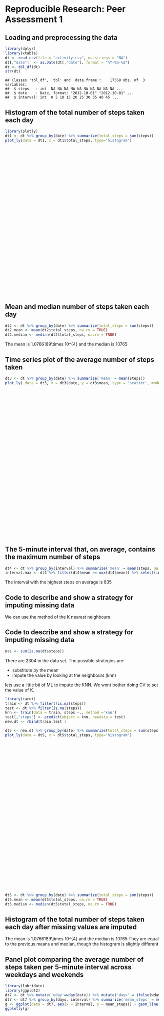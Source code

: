 # Reproducible Research: Peer Assessment 1



## Loading and preprocessing the data


```r
library(dplyr)
library(xtable)
dt <- read.csv(file = "activity.csv", na.strings = "NA")
dt[,"date"]  <- as.Date(dt[,"date"], format = "%Y-%m-%d")
dt <- tbl_df(dt)
str(dt)
```

```
## Classes 'tbl_df', 'tbl' and 'data.frame':	17568 obs. of  3 variables:
##  $ steps   : int  NA NA NA NA NA NA NA NA NA NA ...
##  $ date    : Date, format: "2012-10-01" "2012-10-01" ...
##  $ interval: int  0 5 10 15 20 25 30 35 40 45 ...
```

## Histogram of the total number of steps taken each day


```r
library(plotly)
dt1 <- dt %>% group_by(date) %>% summarize(total_steps = sum(steps))
plot_ly(data = dt1, x = dt1$total_steps, type='histogram')
```

<!--html_preserve--><div id="htmlwidget-39ba3475dac84d8af7b4" style="width:672px;height:480px;" class="plotly html-widget"></div>
<script type="application/json" data-for="htmlwidget-39ba3475dac84d8af7b4">{"x":{"layout":{"margin":{"b":40,"l":60,"t":25,"r":10},"xaxis":{"domain":[0,1]},"yaxis":{"domain":[0,1]}},"config":{"modeBarButtonsToRemove":["sendDataToCloud"]},"base_url":"https://plot.ly","source":"A","data":[{"x":[126,11352,12116,13294,15420,11015,null,12811,9900,10304,17382,12426,15098,10139,15084,13452,10056,11829,10395,8821,13460,8918,8355,2492,6778,10119,11458,5018,9819,15414,null,10600,10571,null,10439,8334,12883,3219,null,12608,10765,7336,null,41,5441,14339,15110,8841,4472,12787,20427,21194,14478,11834,11162,13646,10183,7047],"type":"histogram","marker":{"fillcolor":"rgba(31,119,180,1)","color":"rgba(31,119,180,1)","line":{"color":"transparent"}},"xaxis":"x","yaxis":"y"}]},"evals":[],"jsHooks":[]}</script><!--/html_preserve-->

## Mean and median number of steps taken each day

```r
dt2 <- dt %>% group_by(date) %>% summarize(total_steps = sum(steps))
dt2.mean <- mean(dt2$total_steps, na.rm = TRUE)
dt2.median <- median(dt2$total_steps, na.rm = TRUE)
```
The mean is 1.0766189\times 10^{4} and the median is 10765

## Time series plot of the average number of steps taken

```r
dt3 <- dt %>% group_by(date) %>% summarize('mean' = mean(steps))
plot_ly( data = dt3, x = dt3$date, y = dt3$mean, type = 'scatter', mode = 'lines')
```

<!--html_preserve--><div id="htmlwidget-54802f6f57b9530cd089" style="width:672px;height:480px;" class="plotly html-widget"></div>
<script type="application/json" data-for="htmlwidget-54802f6f57b9530cd089">{"x":{"layout":{"margin":{"b":40,"l":60,"t":25,"r":10},"xaxis":{"domain":[0,1]},"yaxis":{"domain":[0,1]}},"config":{"modeBarButtonsToRemove":["sendDataToCloud"]},"base_url":"https://plot.ly","source":"A","data":[{"x":["2012-10-02","2012-10-03","2012-10-04","2012-10-05","2012-10-06","2012-10-07",null,"2012-10-09","2012-10-10","2012-10-11","2012-10-12","2012-10-13","2012-10-14","2012-10-15","2012-10-16","2012-10-17","2012-10-18","2012-10-19","2012-10-20","2012-10-21","2012-10-22","2012-10-23","2012-10-24","2012-10-25","2012-10-26","2012-10-27","2012-10-28","2012-10-29","2012-10-30","2012-10-31",null,"2012-11-02","2012-11-03",null,"2012-11-05","2012-11-06","2012-11-07","2012-11-08",null,"2012-11-11","2012-11-12","2012-11-13",null,"2012-11-15","2012-11-16","2012-11-17","2012-11-18","2012-11-19","2012-11-20","2012-11-21","2012-11-22","2012-11-23","2012-11-24","2012-11-25","2012-11-26","2012-11-27","2012-11-28","2012-11-29"],"y":[0.4375,39.4166666666667,42.0694444444444,46.1597222222222,53.5416666666667,38.2465277777778,null,44.4826388888889,34.375,35.7777777777778,60.3541666666667,43.1458333333333,52.4236111111111,35.2048611111111,52.375,46.7083333333333,34.9166666666667,41.0729166666667,36.09375,30.6284722222222,46.7361111111111,30.9652777777778,29.0104166666667,8.65277777777778,23.5347222222222,35.1354166666667,39.7847222222222,17.4236111111111,34.09375,53.5208333333333,null,36.8055555555556,36.7048611111111,null,36.2465277777778,28.9375,44.7326388888889,11.1770833333333,null,43.7777777777778,37.3784722222222,25.4722222222222,null,0.142361111111111,18.8923611111111,49.7881944444444,52.4652777777778,30.6979166666667,15.5277777777778,44.3993055555556,70.9270833333333,73.5902777777778,50.2708333333333,41.0902777777778,38.7569444444444,47.3819444444444,35.3576388888889,24.46875],"mode":"lines","type":"scatter","line":{"fillcolor":"rgba(31,119,180,1)","color":"rgba(31,119,180,1)"},"xaxis":"x","yaxis":"y"}]},"evals":[],"jsHooks":[]}</script><!--/html_preserve-->

## The 5-minute interval that, on average, contains the maximum number of steps


```r
dt4 <- dt %>% group_by(interval) %>% summarize('mean' = mean(steps, na.rm = TRUE))
interval.max <- dt4 %>% filter(dt4$mean == max(dt4$mean)) %>% select(interval)
```

The interval with the highest steps on average is 835

## Code to describe and show a strategy for imputing missing data

We can use the method of the K nearest neighbours

## Code to describe and show a strategy for imputing missing data


```r
nas <- sum(is.na(dt$steps))
```
There are 2304 in the data set.  The possible strategies are:
* substitute by the mean
* impute the value by looking at the neighbours (knn)

lets use a little bit of ML to impute the KNN. We wont bother doing CV to set the value of K.

```r
library(caret)
train <- dt %>% filter(!is.na(steps))
test <- dt %>% filter(is.na(steps))
knn <- train(data = train, steps ~., method ='knn')
test[,"steps"] <- predict(object = knn, newdata = test)
new.dt <- rbind(train,test )

dt5 <- new.dt %>% group_by(date) %>% summarize(total_steps = sum(steps))
plot_ly(data = dt5, x = dt5$total_steps, type='histogram')
```

<!--html_preserve--><div id="htmlwidget-5776d524bd9d09651e4a" style="width:672px;height:480px;" class="plotly html-widget"></div>
<script type="application/json" data-for="htmlwidget-5776d524bd9d09651e4a">{"x":{"layout":{"margin":{"b":40,"l":60,"t":25,"r":10},"xaxis":{"domain":[0,1]},"yaxis":{"domain":[0,1]}},"config":{"modeBarButtonsToRemove":["sendDataToCloud"]},"base_url":"https://plot.ly","source":"A","data":[{"x":[8569.11111111111,126,11352,12116,13294,15420,11015,12602,12811,9900,10304,17382,12426,15098,10139,15084,13452,10056,11829,10395,8821,13460,8918,8355,2492,6778,10119,11458,5018,9819,15414,10196.8888888889,10600,10571,10288.1666666667,10439,8334,12883,3219,8251.51111111111,8918.63333333333,12608,10765,7336,7614.66666666667,41,5441,14339,15110,8841,4472,12787,20427,21194,14478,11834,11162,13646,10183,7047,10251.8888888889],"type":"histogram","marker":{"fillcolor":"rgba(31,119,180,1)","color":"rgba(31,119,180,1)","line":{"color":"transparent"}},"xaxis":"x","yaxis":"y"}]},"evals":[],"jsHooks":[]}</script><!--/html_preserve-->

```r
dt5 <- dt %>% group_by(date) %>% summarize(total_steps = sum(steps))
dt5.mean <- mean(dt5$total_steps, na.rm = TRUE)
dt5.median <- median(dt5$total_steps, na.rm = TRUE)
```

## Histogram of the total number of steps taken each day after missing values are imputed

The mean is 1.0766189\times 10^{4} and the median is 10765
They are equal to the previous means and median, though the histogram is slightly different

## Panel plot comparing the average number of steps taken per 5-minute interval across weekdays and weekends

```r
library(lubridate)
library(ggplot2)
dt7 <- dt %>% mutate('wday'=wday(date)) %>% mutate('days' = ifelse(wday<6,'week','weekend'))
dt7 <- dt7 %>% group_by(days, interval) %>% summarize('mean_steps' = mean(steps, na.rm = TRUE))
g <- ggplot(data = dt7, aes(x = interval, y = mean_steps)) + geom_line() + facet_grid(days~.)
ggplotly(g)
```

<!--html_preserve--><div id="htmlwidget-6570cf7e6aa45697e920" style="width:672px;height:480px;" class="plotly html-widget"></div>
<script type="application/json" data-for="htmlwidget-6570cf7e6aa45697e920">{"x":{"data":[{"x":[0,5,10,15,20,25,30,35,40,45,50,55,100,105,110,115,120,125,130,135,140,145,150,155,200,205,210,215,220,225,230,235,240,245,250,255,300,305,310,315,320,325,330,335,340,345,350,355,400,405,410,415,420,425,430,435,440,445,450,455,500,505,510,515,520,525,530,535,540,545,550,555,600,605,610,615,620,625,630,635,640,645,650,655,700,705,710,715,720,725,730,735,740,745,750,755,800,805,810,815,820,825,830,835,840,845,850,855,900,905,910,915,920,925,930,935,940,945,950,955,1000,1005,1010,1015,1020,1025,1030,1035,1040,1045,1050,1055,1100,1105,1110,1115,1120,1125,1130,1135,1140,1145,1150,1155,1200,1205,1210,1215,1220,1225,1230,1235,1240,1245,1250,1255,1300,1305,1310,1315,1320,1325,1330,1335,1340,1345,1350,1355,1400,1405,1410,1415,1420,1425,1430,1435,1440,1445,1450,1455,1500,1505,1510,1515,1520,1525,1530,1535,1540,1545,1550,1555,1600,1605,1610,1615,1620,1625,1630,1635,1640,1645,1650,1655,1700,1705,1710,1715,1720,1725,1730,1735,1740,1745,1750,1755,1800,1805,1810,1815,1820,1825,1830,1835,1840,1845,1850,1855,1900,1905,1910,1915,1920,1925,1930,1935,1940,1945,1950,1955,2000,2005,2010,2015,2020,2025,2030,2035,2040,2045,2050,2055,2100,2105,2110,2115,2120,2125,2130,2135,2140,2145,2150,2155,2200,2205,2210,2215,2220,2225,2230,2235,2240,2245,2250,2255,2300,2305,2310,2315,2320,2325,2330,2335,2340,2345,2350,2355],"y":[2.33333333333333,0.461538461538462,0.179487179487179,0.205128205128205,0.102564102564103,2.84615384615385,0.717948717948718,1.17948717948718,0,1.84615384615385,0.205128205128205,0.179487179487179,0.435897435897436,0.923076923076923,0.205128205128205,0.461538461538462,0,1.51282051282051,1.51282051282051,0.230769230769231,0.230769230769231,0.282051282051282,0,0,0,0,1.53846153846154,0,0,0,0,0.307692307692308,0,0,1.23076923076923,1.28205128205128,0,0,0,0,0,0.846153846153846,1.17948717948718,0.512820512820513,0.41025641025641,0.102564102564103,0,0,1.61538461538462,0.282051282051282,2.17948717948718,0,0.230769230769231,0,2.02564102564103,0,4.48717948717949,0.384615384615385,2.8974358974359,0.692307692307692,0,1.1025641025641,1.48717948717949,1.33333333333333,3.41025641025641,2.66666666666667,2.84615384615385,7.84615384615385,19.6153846153846,21.0769230769231,52.4871794871795,57.5128205128205,40.4615384615385,66.1025641025641,70.3076923076923,77.6923076923077,63.7435897435897,59.5384615384615,69.2820512820513,50.7179487179487,52.3589743589744,55.8974358974359,47.3846153846154,59.8974358974359,53.5897435897436,53.7948717948718,64.5641025641026,67.3589743589744,65.8205128205128,62.5641025641026,59.3846153846154,51.8717948717949,58.6923076923077,83,64.7435897435897,64,84.0512820512821,80.2820512820513,136.923076923077,167.076923076923,181.282051282051,153.333333333333,175.205128205128,202.153846153846,198.512820512821,163.25641025641,152.641025641026,152.897435897436,135.666666666667,105.871794871795,94.6410256410256,80.5641025641026,104,101.692307692308,61.3076923076923,35.7179487179487,28.2307692307692,42.5384615384615,39.8205128205128,26.8974358974359,41.7692307692308,25.4871794871795,52,67.6666666666667,49.3589743589744,53.4358974358974,52.2307692307692,35.974358974359,32.4358974358974,34.3846153846154,27.0769230769231,29.3333333333333,31.6410256410256,28.6666666666667,19.5641025641026,27.2307692307692,32.4102564102564,22.0512820512821,34.4871794871795,42.974358974359,41.974358974359,48.9230769230769,57.5641025641026,62.0769230769231,66.6410256410256,79.5128205128205,67.5384615384615,80.9487179487179,53.8717948717949,51.3846153846154,53.1282051282051,20.0769230769231,16.1794871794872,15.0512820512821,21.5128205128205,50.2564102564103,26.1538461538462,27.0512820512821,33.025641025641,23.3846153846154,23.2820512820513,32.4871794871795,27.4102564102564,15.2051282051282,31.1794871794872,42.6410256410256,13.7692307692308,21.1282051282051,16.6923076923077,22.6666666666667,24.8974358974359,37.8717948717949,19.7179487179487,30.3333333333333,28.3846153846154,16.2820512820513,16.0769230769231,22.5641025641026,33.1025641025641,24.8974358974359,16.1794871794872,29.4871794871795,22.7948717948718,27.1282051282051,39.1538461538462,41.7948717948718,26.0769230769231,42.025641025641,74.2051282051282,92.0512820512821,99.8461538461538,67.5128205128205,51.7692307692308,56.6410256410256,61.3076923076923,58.4615384615385,51.6410256410256,55.8461538461538,49.7948717948718,47.4358974358974,35.3846153846154,24.8717948717949,37.8974358974359,37.8205128205128,40.1538461538462,55.3076923076923,45.6666666666667,54.974358974359,73.8461538461538,82.3589743589744,70.4358974358974,63.7435897435897,78.3076923076923,65.2564102564103,39.2051282051282,36.1538461538462,27.7692307692308,40.1538461538462,51.8205128205128,57.3333333333333,41.4871794871795,40.4358974358974,45.5384615384615,49.5641025641026,80.6666666666667,99.8205128205128,102.128205128205,105.333333333333,102.897435897436,92.3846153846154,74.5897435897436,66.0512820512821,36.8205128205128,21.2307692307692,30.5128205128205,49.7179487179487,31.4615384615385,16.2051282051282,41.6923076923077,25.3846153846154,11,10.8205128205128,12.0512820512821,26.4615384615385,21.8205128205128,14.4871794871795,21.7948717948718,6.8974358974359,12.4615384615385,14.1794871794872,26.4358974358974,17.5128205128205,15.8461538461538,18.3846153846154,26.2564102564103,22.025641025641,14.974358974359,9.71794871794872,17.2564102564103,19.4615384615385,8.7948717948718,10.5897435897436,8.28205128205128,3.56410256410256,1.71794871794872,4.23076923076923,4.05128205128205,11.3333333333333,9.61538461538461,10.6410256410256,13.0512820512821,3,0.435897435897436,0.153846153846154,1.71794871794872,4.64102564102564,4.1025641025641,3.87179487179487,0,1.12820512820513,1.30769230769231,2.15384615384615,3.53846153846154,6.38461538461539,4.48717948717949,0.871794871794872,0.307692307692308,1.25641025641026],"text":["interval: 0<br>mean_steps: 2.33","interval: 5<br>mean_steps: 0.46","interval: 10<br>mean_steps: 0.18","interval: 15<br>mean_steps: 0.21","interval: 20<br>mean_steps: 0.1","interval: 25<br>mean_steps: 2.85","interval: 30<br>mean_steps: 0.72","interval: 35<br>mean_steps: 1.18","interval: 40<br>mean_steps: 0","interval: 45<br>mean_steps: 1.85","interval: 50<br>mean_steps: 0.21","interval: 55<br>mean_steps: 0.18","interval: 100<br>mean_steps: 0.44","interval: 105<br>mean_steps: 0.92","interval: 110<br>mean_steps: 0.21","interval: 115<br>mean_steps: 0.46","interval: 120<br>mean_steps: 0","interval: 125<br>mean_steps: 1.51","interval: 130<br>mean_steps: 1.51","interval: 135<br>mean_steps: 0.23","interval: 140<br>mean_steps: 0.23","interval: 145<br>mean_steps: 0.28","interval: 150<br>mean_steps: 0","interval: 155<br>mean_steps: 0","interval: 200<br>mean_steps: 0","interval: 205<br>mean_steps: 0","interval: 210<br>mean_steps: 1.54","interval: 215<br>mean_steps: 0","interval: 220<br>mean_steps: 0","interval: 225<br>mean_steps: 0","interval: 230<br>mean_steps: 0","interval: 235<br>mean_steps: 0.31","interval: 240<br>mean_steps: 0","interval: 245<br>mean_steps: 0","interval: 250<br>mean_steps: 1.23","interval: 255<br>mean_steps: 1.28","interval: 300<br>mean_steps: 0","interval: 305<br>mean_steps: 0","interval: 310<br>mean_steps: 0","interval: 315<br>mean_steps: 0","interval: 320<br>mean_steps: 0","interval: 325<br>mean_steps: 0.85","interval: 330<br>mean_steps: 1.18","interval: 335<br>mean_steps: 0.51","interval: 340<br>mean_steps: 0.41","interval: 345<br>mean_steps: 0.1","interval: 350<br>mean_steps: 0","interval: 355<br>mean_steps: 0","interval: 400<br>mean_steps: 1.62","interval: 405<br>mean_steps: 0.28","interval: 410<br>mean_steps: 2.18","interval: 415<br>mean_steps: 0","interval: 420<br>mean_steps: 0.23","interval: 425<br>mean_steps: 0","interval: 430<br>mean_steps: 2.03","interval: 435<br>mean_steps: 0","interval: 440<br>mean_steps: 4.49","interval: 445<br>mean_steps: 0.38","interval: 450<br>mean_steps: 2.9","interval: 455<br>mean_steps: 0.69","interval: 500<br>mean_steps: 0","interval: 505<br>mean_steps: 1.1","interval: 510<br>mean_steps: 1.49","interval: 515<br>mean_steps: 1.33","interval: 520<br>mean_steps: 3.41","interval: 525<br>mean_steps: 2.67","interval: 530<br>mean_steps: 2.85","interval: 535<br>mean_steps: 7.85","interval: 540<br>mean_steps: 19.62","interval: 545<br>mean_steps: 21.08","interval: 550<br>mean_steps: 52.49","interval: 555<br>mean_steps: 57.51","interval: 600<br>mean_steps: 40.46","interval: 605<br>mean_steps: 66.1","interval: 610<br>mean_steps: 70.31","interval: 615<br>mean_steps: 77.69","interval: 620<br>mean_steps: 63.74","interval: 625<br>mean_steps: 59.54","interval: 630<br>mean_steps: 69.28","interval: 635<br>mean_steps: 50.72","interval: 640<br>mean_steps: 52.36","interval: 645<br>mean_steps: 55.9","interval: 650<br>mean_steps: 47.38","interval: 655<br>mean_steps: 59.9","interval: 700<br>mean_steps: 53.59","interval: 705<br>mean_steps: 53.79","interval: 710<br>mean_steps: 64.56","interval: 715<br>mean_steps: 67.36","interval: 720<br>mean_steps: 65.82","interval: 725<br>mean_steps: 62.56","interval: 730<br>mean_steps: 59.38","interval: 735<br>mean_steps: 51.87","interval: 740<br>mean_steps: 58.69","interval: 745<br>mean_steps: 83","interval: 750<br>mean_steps: 64.74","interval: 755<br>mean_steps: 64","interval: 800<br>mean_steps: 84.05","interval: 805<br>mean_steps: 80.28","interval: 810<br>mean_steps: 136.92","interval: 815<br>mean_steps: 167.08","interval: 820<br>mean_steps: 181.28","interval: 825<br>mean_steps: 153.33","interval: 830<br>mean_steps: 175.21","interval: 835<br>mean_steps: 202.15","interval: 840<br>mean_steps: 198.51","interval: 845<br>mean_steps: 163.26","interval: 850<br>mean_steps: 152.64","interval: 855<br>mean_steps: 152.9","interval: 900<br>mean_steps: 135.67","interval: 905<br>mean_steps: 105.87","interval: 910<br>mean_steps: 94.64","interval: 915<br>mean_steps: 80.56","interval: 920<br>mean_steps: 104","interval: 925<br>mean_steps: 101.69","interval: 930<br>mean_steps: 61.31","interval: 935<br>mean_steps: 35.72","interval: 940<br>mean_steps: 28.23","interval: 945<br>mean_steps: 42.54","interval: 950<br>mean_steps: 39.82","interval: 955<br>mean_steps: 26.9","interval: 1000<br>mean_steps: 41.77","interval: 1005<br>mean_steps: 25.49","interval: 1010<br>mean_steps: 52","interval: 1015<br>mean_steps: 67.67","interval: 1020<br>mean_steps: 49.36","interval: 1025<br>mean_steps: 53.44","interval: 1030<br>mean_steps: 52.23","interval: 1035<br>mean_steps: 35.97","interval: 1040<br>mean_steps: 32.44","interval: 1045<br>mean_steps: 34.38","interval: 1050<br>mean_steps: 27.08","interval: 1055<br>mean_steps: 29.33","interval: 1100<br>mean_steps: 31.64","interval: 1105<br>mean_steps: 28.67","interval: 1110<br>mean_steps: 19.56","interval: 1115<br>mean_steps: 27.23","interval: 1120<br>mean_steps: 32.41","interval: 1125<br>mean_steps: 22.05","interval: 1130<br>mean_steps: 34.49","interval: 1135<br>mean_steps: 42.97","interval: 1140<br>mean_steps: 41.97","interval: 1145<br>mean_steps: 48.92","interval: 1150<br>mean_steps: 57.56","interval: 1155<br>mean_steps: 62.08","interval: 1200<br>mean_steps: 66.64","interval: 1205<br>mean_steps: 79.51","interval: 1210<br>mean_steps: 67.54","interval: 1215<br>mean_steps: 80.95","interval: 1220<br>mean_steps: 53.87","interval: 1225<br>mean_steps: 51.38","interval: 1230<br>mean_steps: 53.13","interval: 1235<br>mean_steps: 20.08","interval: 1240<br>mean_steps: 16.18","interval: 1245<br>mean_steps: 15.05","interval: 1250<br>mean_steps: 21.51","interval: 1255<br>mean_steps: 50.26","interval: 1300<br>mean_steps: 26.15","interval: 1305<br>mean_steps: 27.05","interval: 1310<br>mean_steps: 33.03","interval: 1315<br>mean_steps: 23.38","interval: 1320<br>mean_steps: 23.28","interval: 1325<br>mean_steps: 32.49","interval: 1330<br>mean_steps: 27.41","interval: 1335<br>mean_steps: 15.21","interval: 1340<br>mean_steps: 31.18","interval: 1345<br>mean_steps: 42.64","interval: 1350<br>mean_steps: 13.77","interval: 1355<br>mean_steps: 21.13","interval: 1400<br>mean_steps: 16.69","interval: 1405<br>mean_steps: 22.67","interval: 1410<br>mean_steps: 24.9","interval: 1415<br>mean_steps: 37.87","interval: 1420<br>mean_steps: 19.72","interval: 1425<br>mean_steps: 30.33","interval: 1430<br>mean_steps: 28.38","interval: 1435<br>mean_steps: 16.28","interval: 1440<br>mean_steps: 16.08","interval: 1445<br>mean_steps: 22.56","interval: 1450<br>mean_steps: 33.1","interval: 1455<br>mean_steps: 24.9","interval: 1500<br>mean_steps: 16.18","interval: 1505<br>mean_steps: 29.49","interval: 1510<br>mean_steps: 22.79","interval: 1515<br>mean_steps: 27.13","interval: 1520<br>mean_steps: 39.15","interval: 1525<br>mean_steps: 41.79","interval: 1530<br>mean_steps: 26.08","interval: 1535<br>mean_steps: 42.03","interval: 1540<br>mean_steps: 74.21","interval: 1545<br>mean_steps: 92.05","interval: 1550<br>mean_steps: 99.85","interval: 1555<br>mean_steps: 67.51","interval: 1600<br>mean_steps: 51.77","interval: 1605<br>mean_steps: 56.64","interval: 1610<br>mean_steps: 61.31","interval: 1615<br>mean_steps: 58.46","interval: 1620<br>mean_steps: 51.64","interval: 1625<br>mean_steps: 55.85","interval: 1630<br>mean_steps: 49.79","interval: 1635<br>mean_steps: 47.44","interval: 1640<br>mean_steps: 35.38","interval: 1645<br>mean_steps: 24.87","interval: 1650<br>mean_steps: 37.9","interval: 1655<br>mean_steps: 37.82","interval: 1700<br>mean_steps: 40.15","interval: 1705<br>mean_steps: 55.31","interval: 1710<br>mean_steps: 45.67","interval: 1715<br>mean_steps: 54.97","interval: 1720<br>mean_steps: 73.85","interval: 1725<br>mean_steps: 82.36","interval: 1730<br>mean_steps: 70.44","interval: 1735<br>mean_steps: 63.74","interval: 1740<br>mean_steps: 78.31","interval: 1745<br>mean_steps: 65.26","interval: 1750<br>mean_steps: 39.21","interval: 1755<br>mean_steps: 36.15","interval: 1800<br>mean_steps: 27.77","interval: 1805<br>mean_steps: 40.15","interval: 1810<br>mean_steps: 51.82","interval: 1815<br>mean_steps: 57.33","interval: 1820<br>mean_steps: 41.49","interval: 1825<br>mean_steps: 40.44","interval: 1830<br>mean_steps: 45.54","interval: 1835<br>mean_steps: 49.56","interval: 1840<br>mean_steps: 80.67","interval: 1845<br>mean_steps: 99.82","interval: 1850<br>mean_steps: 102.13","interval: 1855<br>mean_steps: 105.33","interval: 1900<br>mean_steps: 102.9","interval: 1905<br>mean_steps: 92.38","interval: 1910<br>mean_steps: 74.59","interval: 1915<br>mean_steps: 66.05","interval: 1920<br>mean_steps: 36.82","interval: 1925<br>mean_steps: 21.23","interval: 1930<br>mean_steps: 30.51","interval: 1935<br>mean_steps: 49.72","interval: 1940<br>mean_steps: 31.46","interval: 1945<br>mean_steps: 16.21","interval: 1950<br>mean_steps: 41.69","interval: 1955<br>mean_steps: 25.38","interval: 2000<br>mean_steps: 11","interval: 2005<br>mean_steps: 10.82","interval: 2010<br>mean_steps: 12.05","interval: 2015<br>mean_steps: 26.46","interval: 2020<br>mean_steps: 21.82","interval: 2025<br>mean_steps: 14.49","interval: 2030<br>mean_steps: 21.79","interval: 2035<br>mean_steps: 6.9","interval: 2040<br>mean_steps: 12.46","interval: 2045<br>mean_steps: 14.18","interval: 2050<br>mean_steps: 26.44","interval: 2055<br>mean_steps: 17.51","interval: 2100<br>mean_steps: 15.85","interval: 2105<br>mean_steps: 18.38","interval: 2110<br>mean_steps: 26.26","interval: 2115<br>mean_steps: 22.03","interval: 2120<br>mean_steps: 14.97","interval: 2125<br>mean_steps: 9.72","interval: 2130<br>mean_steps: 17.26","interval: 2135<br>mean_steps: 19.46","interval: 2140<br>mean_steps: 8.79","interval: 2145<br>mean_steps: 10.59","interval: 2150<br>mean_steps: 8.28","interval: 2155<br>mean_steps: 3.56","interval: 2200<br>mean_steps: 1.72","interval: 2205<br>mean_steps: 4.23","interval: 2210<br>mean_steps: 4.05","interval: 2215<br>mean_steps: 11.33","interval: 2220<br>mean_steps: 9.62","interval: 2225<br>mean_steps: 10.64","interval: 2230<br>mean_steps: 13.05","interval: 2235<br>mean_steps: 3","interval: 2240<br>mean_steps: 0.44","interval: 2245<br>mean_steps: 0.15","interval: 2250<br>mean_steps: 1.72","interval: 2255<br>mean_steps: 4.64","interval: 2300<br>mean_steps: 4.1","interval: 2305<br>mean_steps: 3.87","interval: 2310<br>mean_steps: 0","interval: 2315<br>mean_steps: 1.13","interval: 2320<br>mean_steps: 1.31","interval: 2325<br>mean_steps: 2.15","interval: 2330<br>mean_steps: 3.54","interval: 2335<br>mean_steps: 6.38","interval: 2340<br>mean_steps: 4.49","interval: 2345<br>mean_steps: 0.87","interval: 2350<br>mean_steps: 0.31","interval: 2355<br>mean_steps: 1.26"],"key":null,"type":"scatter","mode":"lines","name":"","line":{"width":1.88976377952756,"color":"rgba(0,0,0,1)","dash":"solid"},"hoveron":"points","showlegend":false,"xaxis":"x","yaxis":"y","hoverinfo":"text"},{"x":[0,5,10,15,20,25,30,35,40,45,50,55,100,105,110,115,120,125,130,135,140,145,150,155,200,205,210,215,220,225,230,235,240,245,250,255,300,305,310,315,320,325,330,335,340,345,350,355,400,405,410,415,420,425,430,435,440,445,450,455,500,505,510,515,520,525,530,535,540,545,550,555,600,605,610,615,620,625,630,635,640,645,650,655,700,705,710,715,720,725,730,735,740,745,750,755,800,805,810,815,820,825,830,835,840,845,850,855,900,905,910,915,920,925,930,935,940,945,950,955,1000,1005,1010,1015,1020,1025,1030,1035,1040,1045,1050,1055,1100,1105,1110,1115,1120,1125,1130,1135,1140,1145,1150,1155,1200,1205,1210,1215,1220,1225,1230,1235,1240,1245,1250,1255,1300,1305,1310,1315,1320,1325,1330,1335,1340,1345,1350,1355,1400,1405,1410,1415,1420,1425,1430,1435,1440,1445,1450,1455,1500,1505,1510,1515,1520,1525,1530,1535,1540,1545,1550,1555,1600,1605,1610,1615,1620,1625,1630,1635,1640,1645,1650,1655,1700,1705,1710,1715,1720,1725,1730,1735,1740,1745,1750,1755,1800,1805,1810,1815,1820,1825,1830,1835,1840,1845,1850,1855,1900,1905,1910,1915,1920,1925,1930,1935,1940,1945,1950,1955,2000,2005,2010,2015,2020,2025,2030,2035,2040,2045,2050,2055,2100,2105,2110,2115,2120,2125,2130,2135,2140,2145,2150,2155,2200,2205,2210,2215,2220,2225,2230,2235,2240,2245,2250,2255,2300,2305,2310,2315,2320,2325,2330,2335,2340,2345,2350,2355],"y":[0,0,0,0,0,0,0,0,0,0.428571428571429,0.571428571428571,0,0,0,0,0,0,0,2.71428571428571,0,0,0.642857142857143,1,0,0,0,0,0,0,0.5,0,0,0,0,2.42857142857143,0,0,0,0,0,0.785714285714286,0,2.85714285714286,0.785714285714286,0.714285714285714,0,0,0,0,2.78571428571429,3.64285714285714,0,0.642857142857143,1.35714285714286,9.92857142857143,2.5,0.714285714285714,2.07142857142857,3.71428571428571,2.28571428571429,0,2.85714285714286,7.21428571428571,4.78571428571429,3.07142857142857,3.78571428571429,0,1.07142857142857,6,10.7142857142857,3.14285714285714,8.21428571428571,6.5,2.35714285714286,7.71428571428571,23.7857142857143,11.5714285714286,12.3571428571429,4.42857142857143,7.64285714285714,20.7857142857143,11.5,9.42857142857143,18.7857142857143,16.5714285714286,18.1428571428571,11.3571428571429,18.7142857142857,5.64285714285714,18.7142857142857,45.3571428571429,23.2857142857143,34.3571428571429,32.0714285714286,38.6428571428571,34.2857142857143,43.6428571428571,34.5714285714286,108.571428571429,130.928571428571,142.928571428571,161.142857142857,183.142857142857,217.357142857143,188.714285714286,225,269.071428571429,206.357142857143,165.142857142857,174.642857142857,149.428571428571,184.857142857143,102.928571428571,80,79.8571428571429,71.7142857142857,15.2142857142857,28.2142857142857,21.5,4.78571428571429,37.2142857142857,31.1428571428571,15.7142857142857,10.8571428571429,9.85714285714286,43.4285714285714,22.1428571428571,41.4285714285714,41,11.5,19.5714285714286,39.2142857142857,30.5714285714286,32.5,26.2142857142857,20.8571428571429,17.1428571428571,38.7857142857143,30.5,69.5,42.2142857142857,32.5714285714286,13.9285714285714,51.1428571428571,56.1428571428571,110.5,170.928571428571,125.714285714286,89.9285714285714,46.7857142857143,58.2142857142857,66.7857142857143,55.3571428571429,100.928571428571,110.642857142857,114.714285714286,87.4285714285714,75.6428571428571,71.7857142857143,90,110.214285714286,123.142857142857,85.5,52.7857142857143,64.4285714285714,83.9285714285714,140.785714285714,171.357142857143,164.571428571429,133.571428571429,95.6428571428571,78.8571428571429,79.3571428571429,57.6428571428571,79.3571428571429,58.7857142857143,20,35.8571428571429,72.9285714285714,96.3571428571429,68.5714285714286,54.4285714285714,70.8571428571429,71.5,64.9285714285714,64.3571428571429,109.571428571429,130.214285714286,107.142857142857,117.071428571429,108.428571428571,129.785714285714,91,85,111.428571428571,76.2857142857143,71.5714285714286,70.7142857142857,27.3571428571429,13.8571428571429,70.5,102.785714285714,69.3571428571429,60,64.6428571428571,59.0714285714286,64.7857142857143,78.6428571428571,69.5714285714286,69.4285714285714,64.7857142857143,48.2857142857143,66.1428571428571,32.1428571428571,22.4285714285714,41.0714285714286,76.6428571428571,107.785714285714,138.428571428571,163.285714285714,108.785714285714,143.928571428571,167.285714285714,143,98.3571428571429,98.4285714285714,43.2857142857143,30.6428571428571,34.6428571428571,37.2857142857143,11.9285714285714,18,34.9285714285714,19.2857142857143,18.7142857142857,13,26.7142857142857,51.5714285714286,56.7142857142857,56.2142857142857,43.6428571428571,41.8571428571429,39.6428571428571,52.5,40.7142857142857,39.7857142857143,42.6428571428571,61.5714285714286,39.2857142857143,41.2142857142857,48.6428571428571,27.5,16.2142857142857,14,15.6428571428571,11.5,5.42857142857143,3.28571428571429,7.42857142857143,7.5,8.35714285714286,0,7.71428571428571,0,0.714285714285714,2.14285714285714,6.92857142857143,0.642857142857143,0,3.28571428571429,0.571428571428571,0,0,0,1.28571428571429,4.5,1.07142857142857,0,0,0,0,0,0,0,0,0,0,0.571428571428571],"text":["interval: 0<br>mean_steps: 0","interval: 5<br>mean_steps: 0","interval: 10<br>mean_steps: 0","interval: 15<br>mean_steps: 0","interval: 20<br>mean_steps: 0","interval: 25<br>mean_steps: 0","interval: 30<br>mean_steps: 0","interval: 35<br>mean_steps: 0","interval: 40<br>mean_steps: 0","interval: 45<br>mean_steps: 0.43","interval: 50<br>mean_steps: 0.57","interval: 55<br>mean_steps: 0","interval: 100<br>mean_steps: 0","interval: 105<br>mean_steps: 0","interval: 110<br>mean_steps: 0","interval: 115<br>mean_steps: 0","interval: 120<br>mean_steps: 0","interval: 125<br>mean_steps: 0","interval: 130<br>mean_steps: 2.71","interval: 135<br>mean_steps: 0","interval: 140<br>mean_steps: 0","interval: 145<br>mean_steps: 0.64","interval: 150<br>mean_steps: 1","interval: 155<br>mean_steps: 0","interval: 200<br>mean_steps: 0","interval: 205<br>mean_steps: 0","interval: 210<br>mean_steps: 0","interval: 215<br>mean_steps: 0","interval: 220<br>mean_steps: 0","interval: 225<br>mean_steps: 0.5","interval: 230<br>mean_steps: 0","interval: 235<br>mean_steps: 0","interval: 240<br>mean_steps: 0","interval: 245<br>mean_steps: 0","interval: 250<br>mean_steps: 2.43","interval: 255<br>mean_steps: 0","interval: 300<br>mean_steps: 0","interval: 305<br>mean_steps: 0","interval: 310<br>mean_steps: 0","interval: 315<br>mean_steps: 0","interval: 320<br>mean_steps: 0.79","interval: 325<br>mean_steps: 0","interval: 330<br>mean_steps: 2.86","interval: 335<br>mean_steps: 0.79","interval: 340<br>mean_steps: 0.71","interval: 345<br>mean_steps: 0","interval: 350<br>mean_steps: 0","interval: 355<br>mean_steps: 0","interval: 400<br>mean_steps: 0","interval: 405<br>mean_steps: 2.79","interval: 410<br>mean_steps: 3.64","interval: 415<br>mean_steps: 0","interval: 420<br>mean_steps: 0.64","interval: 425<br>mean_steps: 1.36","interval: 430<br>mean_steps: 9.93","interval: 435<br>mean_steps: 2.5","interval: 440<br>mean_steps: 0.71","interval: 445<br>mean_steps: 2.07","interval: 450<br>mean_steps: 3.71","interval: 455<br>mean_steps: 2.29","interval: 500<br>mean_steps: 0","interval: 505<br>mean_steps: 2.86","interval: 510<br>mean_steps: 7.21","interval: 515<br>mean_steps: 4.79","interval: 520<br>mean_steps: 3.07","interval: 525<br>mean_steps: 3.79","interval: 530<br>mean_steps: 0","interval: 535<br>mean_steps: 1.07","interval: 540<br>mean_steps: 6","interval: 545<br>mean_steps: 10.71","interval: 550<br>mean_steps: 3.14","interval: 555<br>mean_steps: 8.21","interval: 600<br>mean_steps: 6.5","interval: 605<br>mean_steps: 2.36","interval: 610<br>mean_steps: 7.71","interval: 615<br>mean_steps: 23.79","interval: 620<br>mean_steps: 11.57","interval: 625<br>mean_steps: 12.36","interval: 630<br>mean_steps: 4.43","interval: 635<br>mean_steps: 7.64","interval: 640<br>mean_steps: 20.79","interval: 645<br>mean_steps: 11.5","interval: 650<br>mean_steps: 9.43","interval: 655<br>mean_steps: 18.79","interval: 700<br>mean_steps: 16.57","interval: 705<br>mean_steps: 18.14","interval: 710<br>mean_steps: 11.36","interval: 715<br>mean_steps: 18.71","interval: 720<br>mean_steps: 5.64","interval: 725<br>mean_steps: 18.71","interval: 730<br>mean_steps: 45.36","interval: 735<br>mean_steps: 23.29","interval: 740<br>mean_steps: 34.36","interval: 745<br>mean_steps: 32.07","interval: 750<br>mean_steps: 38.64","interval: 755<br>mean_steps: 34.29","interval: 800<br>mean_steps: 43.64","interval: 805<br>mean_steps: 34.57","interval: 810<br>mean_steps: 108.57","interval: 815<br>mean_steps: 130.93","interval: 820<br>mean_steps: 142.93","interval: 825<br>mean_steps: 161.14","interval: 830<br>mean_steps: 183.14","interval: 835<br>mean_steps: 217.36","interval: 840<br>mean_steps: 188.71","interval: 845<br>mean_steps: 225","interval: 850<br>mean_steps: 269.07","interval: 855<br>mean_steps: 206.36","interval: 900<br>mean_steps: 165.14","interval: 905<br>mean_steps: 174.64","interval: 910<br>mean_steps: 149.43","interval: 915<br>mean_steps: 184.86","interval: 920<br>mean_steps: 102.93","interval: 925<br>mean_steps: 80","interval: 930<br>mean_steps: 79.86","interval: 935<br>mean_steps: 71.71","interval: 940<br>mean_steps: 15.21","interval: 945<br>mean_steps: 28.21","interval: 950<br>mean_steps: 21.5","interval: 955<br>mean_steps: 4.79","interval: 1000<br>mean_steps: 37.21","interval: 1005<br>mean_steps: 31.14","interval: 1010<br>mean_steps: 15.71","interval: 1015<br>mean_steps: 10.86","interval: 1020<br>mean_steps: 9.86","interval: 1025<br>mean_steps: 43.43","interval: 1030<br>mean_steps: 22.14","interval: 1035<br>mean_steps: 41.43","interval: 1040<br>mean_steps: 41","interval: 1045<br>mean_steps: 11.5","interval: 1050<br>mean_steps: 19.57","interval: 1055<br>mean_steps: 39.21","interval: 1100<br>mean_steps: 30.57","interval: 1105<br>mean_steps: 32.5","interval: 1110<br>mean_steps: 26.21","interval: 1115<br>mean_steps: 20.86","interval: 1120<br>mean_steps: 17.14","interval: 1125<br>mean_steps: 38.79","interval: 1130<br>mean_steps: 30.5","interval: 1135<br>mean_steps: 69.5","interval: 1140<br>mean_steps: 42.21","interval: 1145<br>mean_steps: 32.57","interval: 1150<br>mean_steps: 13.93","interval: 1155<br>mean_steps: 51.14","interval: 1200<br>mean_steps: 56.14","interval: 1205<br>mean_steps: 110.5","interval: 1210<br>mean_steps: 170.93","interval: 1215<br>mean_steps: 125.71","interval: 1220<br>mean_steps: 89.93","interval: 1225<br>mean_steps: 46.79","interval: 1230<br>mean_steps: 58.21","interval: 1235<br>mean_steps: 66.79","interval: 1240<br>mean_steps: 55.36","interval: 1245<br>mean_steps: 100.93","interval: 1250<br>mean_steps: 110.64","interval: 1255<br>mean_steps: 114.71","interval: 1300<br>mean_steps: 87.43","interval: 1305<br>mean_steps: 75.64","interval: 1310<br>mean_steps: 71.79","interval: 1315<br>mean_steps: 90","interval: 1320<br>mean_steps: 110.21","interval: 1325<br>mean_steps: 123.14","interval: 1330<br>mean_steps: 85.5","interval: 1335<br>mean_steps: 52.79","interval: 1340<br>mean_steps: 64.43","interval: 1345<br>mean_steps: 83.93","interval: 1350<br>mean_steps: 140.79","interval: 1355<br>mean_steps: 171.36","interval: 1400<br>mean_steps: 164.57","interval: 1405<br>mean_steps: 133.57","interval: 1410<br>mean_steps: 95.64","interval: 1415<br>mean_steps: 78.86","interval: 1420<br>mean_steps: 79.36","interval: 1425<br>mean_steps: 57.64","interval: 1430<br>mean_steps: 79.36","interval: 1435<br>mean_steps: 58.79","interval: 1440<br>mean_steps: 20","interval: 1445<br>mean_steps: 35.86","interval: 1450<br>mean_steps: 72.93","interval: 1455<br>mean_steps: 96.36","interval: 1500<br>mean_steps: 68.57","interval: 1505<br>mean_steps: 54.43","interval: 1510<br>mean_steps: 70.86","interval: 1515<br>mean_steps: 71.5","interval: 1520<br>mean_steps: 64.93","interval: 1525<br>mean_steps: 64.36","interval: 1530<br>mean_steps: 109.57","interval: 1535<br>mean_steps: 130.21","interval: 1540<br>mean_steps: 107.14","interval: 1545<br>mean_steps: 117.07","interval: 1550<br>mean_steps: 108.43","interval: 1555<br>mean_steps: 129.79","interval: 1600<br>mean_steps: 91","interval: 1605<br>mean_steps: 85","interval: 1610<br>mean_steps: 111.43","interval: 1615<br>mean_steps: 76.29","interval: 1620<br>mean_steps: 71.57","interval: 1625<br>mean_steps: 70.71","interval: 1630<br>mean_steps: 27.36","interval: 1635<br>mean_steps: 13.86","interval: 1640<br>mean_steps: 70.5","interval: 1645<br>mean_steps: 102.79","interval: 1650<br>mean_steps: 69.36","interval: 1655<br>mean_steps: 60","interval: 1700<br>mean_steps: 64.64","interval: 1705<br>mean_steps: 59.07","interval: 1710<br>mean_steps: 64.79","interval: 1715<br>mean_steps: 78.64","interval: 1720<br>mean_steps: 69.57","interval: 1725<br>mean_steps: 69.43","interval: 1730<br>mean_steps: 64.79","interval: 1735<br>mean_steps: 48.29","interval: 1740<br>mean_steps: 66.14","interval: 1745<br>mean_steps: 32.14","interval: 1750<br>mean_steps: 22.43","interval: 1755<br>mean_steps: 41.07","interval: 1800<br>mean_steps: 76.64","interval: 1805<br>mean_steps: 107.79","interval: 1810<br>mean_steps: 138.43","interval: 1815<br>mean_steps: 163.29","interval: 1820<br>mean_steps: 108.79","interval: 1825<br>mean_steps: 143.93","interval: 1830<br>mean_steps: 167.29","interval: 1835<br>mean_steps: 143","interval: 1840<br>mean_steps: 98.36","interval: 1845<br>mean_steps: 98.43","interval: 1850<br>mean_steps: 43.29","interval: 1855<br>mean_steps: 30.64","interval: 1900<br>mean_steps: 34.64","interval: 1905<br>mean_steps: 37.29","interval: 1910<br>mean_steps: 11.93","interval: 1915<br>mean_steps: 18","interval: 1920<br>mean_steps: 34.93","interval: 1925<br>mean_steps: 19.29","interval: 1930<br>mean_steps: 18.71","interval: 1935<br>mean_steps: 13","interval: 1940<br>mean_steps: 26.71","interval: 1945<br>mean_steps: 51.57","interval: 1950<br>mean_steps: 56.71","interval: 1955<br>mean_steps: 56.21","interval: 2000<br>mean_steps: 43.64","interval: 2005<br>mean_steps: 41.86","interval: 2010<br>mean_steps: 39.64","interval: 2015<br>mean_steps: 52.5","interval: 2020<br>mean_steps: 40.71","interval: 2025<br>mean_steps: 39.79","interval: 2030<br>mean_steps: 42.64","interval: 2035<br>mean_steps: 61.57","interval: 2040<br>mean_steps: 39.29","interval: 2045<br>mean_steps: 41.21","interval: 2050<br>mean_steps: 48.64","interval: 2055<br>mean_steps: 27.5","interval: 2100<br>mean_steps: 16.21","interval: 2105<br>mean_steps: 14","interval: 2110<br>mean_steps: 15.64","interval: 2115<br>mean_steps: 11.5","interval: 2120<br>mean_steps: 5.43","interval: 2125<br>mean_steps: 3.29","interval: 2130<br>mean_steps: 7.43","interval: 2135<br>mean_steps: 7.5","interval: 2140<br>mean_steps: 8.36","interval: 2145<br>mean_steps: 0","interval: 2150<br>mean_steps: 7.71","interval: 2155<br>mean_steps: 0","interval: 2200<br>mean_steps: 0.71","interval: 2205<br>mean_steps: 2.14","interval: 2210<br>mean_steps: 6.93","interval: 2215<br>mean_steps: 0.64","interval: 2220<br>mean_steps: 0","interval: 2225<br>mean_steps: 3.29","interval: 2230<br>mean_steps: 0.57","interval: 2235<br>mean_steps: 0","interval: 2240<br>mean_steps: 0","interval: 2245<br>mean_steps: 0","interval: 2250<br>mean_steps: 1.29","interval: 2255<br>mean_steps: 4.5","interval: 2300<br>mean_steps: 1.07","interval: 2305<br>mean_steps: 0","interval: 2310<br>mean_steps: 0","interval: 2315<br>mean_steps: 0","interval: 2320<br>mean_steps: 0","interval: 2325<br>mean_steps: 0","interval: 2330<br>mean_steps: 0","interval: 2335<br>mean_steps: 0","interval: 2340<br>mean_steps: 0","interval: 2345<br>mean_steps: 0","interval: 2350<br>mean_steps: 0","interval: 2355<br>mean_steps: 0.57"],"key":null,"type":"scatter","mode":"lines","name":"","line":{"width":1.88976377952756,"color":"rgba(0,0,0,1)","dash":"solid"},"hoveron":"points","showlegend":false,"xaxis":"x","yaxis":"y2","hoverinfo":"text"}],"layout":{"margin":{"t":37.9178082191781,"r":18.9954337899543,"b":40.1826484018265,"l":43.1050228310502},"plot_bgcolor":"rgba(235,235,235,1)","paper_bgcolor":"rgba(255,255,255,1)","font":{"color":"rgba(0,0,0,1)","family":"","size":14.6118721461187},"xaxis":{"domain":[0,1],"type":"linear","autorange":false,"tickmode":"array","range":[-117.75,2472.75],"ticktext":["0","500","1000","1500","2000"],"tickvals":[0,500,1000,1500,2000],"ticks":"outside","tickcolor":"rgba(51,51,51,1)","ticklen":3.65296803652968,"tickwidth":0.66417600664176,"showticklabels":true,"tickfont":{"color":"rgba(77,77,77,1)","family":"","size":11.689497716895},"tickangle":-0,"showline":false,"linecolor":null,"linewidth":0,"showgrid":true,"gridcolor":"rgba(255,255,255,1)","gridwidth":0.66417600664176,"zeroline":false,"anchor":"y2","title":"","titlefont":{"color":"rgba(0,0,0,1)","family":"","size":14.6118721461187},"hoverformat":".2f"},"annotations":[{"text":"interval","x":0.5,"y":-0.082572298325723,"showarrow":false,"ax":0,"ay":0,"font":{"color":"rgba(0,0,0,1)","family":"","size":14.6118721461187},"xref":"paper","yref":"paper","textangle":-0,"xanchor":"center","yanchor":"middle","annotationType":"axis"},{"text":"mean_steps","x":-0.0742009132420091,"y":0.5,"showarrow":false,"ax":0,"ay":0,"font":{"color":"rgba(0,0,0,1)","family":"","size":14.6118721461187},"xref":"paper","yref":"paper","textangle":-90,"xanchor":"center","yanchor":"middle","annotationType":"axis"},{"text":"week","x":1,"y":0.757610350076104,"showarrow":false,"ax":0,"ay":0,"font":{"color":"rgba(26,26,26,1)","family":"","size":11.689497716895},"xref":"paper","yref":"paper","textangle":90,"xanchor":"left","yanchor":"middle"},{"text":"weekend","x":1,"y":0.242389649923896,"showarrow":false,"ax":0,"ay":0,"font":{"color":"rgba(26,26,26,1)","family":"","size":11.689497716895},"xref":"paper","yref":"paper","textangle":90,"xanchor":"left","yanchor":"middle"}],"yaxis":{"domain":[0.515220700152207,1],"type":"linear","autorange":false,"tickmode":"array","range":[-13.4535714285714,282.525],"ticktext":["0","100","200"],"tickvals":[0,100,200],"ticks":"outside","tickcolor":"rgba(51,51,51,1)","ticklen":3.65296803652968,"tickwidth":0.66417600664176,"showticklabels":true,"tickfont":{"color":"rgba(77,77,77,1)","family":"","size":11.689497716895},"tickangle":-0,"showline":false,"linecolor":null,"linewidth":0,"showgrid":true,"gridcolor":"rgba(255,255,255,1)","gridwidth":0.66417600664176,"zeroline":false,"anchor":"x","title":"","titlefont":{"color":"rgba(0,0,0,1)","family":"","size":14.6118721461187},"hoverformat":".2f"},"shapes":[{"type":"rect","fillcolor":null,"line":{"color":null,"width":0,"linetype":[]},"yref":"paper","xref":"paper","x0":0,"x1":1,"y0":0.515220700152207,"y1":1},{"type":"rect","fillcolor":"rgba(217,217,217,1)","line":{"color":"transparent","width":0.66417600664176,"linetype":"solid"},"yref":"paper","xref":"paper","x0":1,"x1":1.04949381327334,"y0":0.515220700152207,"y1":1},{"type":"rect","fillcolor":null,"line":{"color":null,"width":0,"linetype":[]},"yref":"paper","xref":"paper","x0":0,"x1":1,"y0":0,"y1":0.484779299847793},{"type":"rect","fillcolor":"rgba(217,217,217,1)","line":{"color":"transparent","width":0.66417600664176,"linetype":"solid"},"yref":"paper","xref":"paper","x0":1,"x1":1.04949381327334,"y0":0,"y1":0.484779299847793}],"yaxis2":{"type":"linear","autorange":false,"tickmode":"array","range":[-13.4535714285714,282.525],"ticktext":["0","100","200"],"tickvals":[0,100,200],"ticks":"outside","tickcolor":"rgba(51,51,51,1)","ticklen":3.65296803652968,"tickwidth":0.66417600664176,"showticklabels":true,"tickfont":{"color":"rgba(77,77,77,1)","family":"","size":11.689497716895},"tickangle":-0,"showline":false,"linecolor":null,"linewidth":0,"showgrid":true,"domain":[0,0.484779299847793],"gridcolor":"rgba(255,255,255,1)","gridwidth":0.66417600664176,"zeroline":false,"anchor":"x","title":"","titlefont":{"color":"rgba(0,0,0,1)","family":"","size":14.6118721461187},"hoverformat":".2f"},"showlegend":false,"legend":{"bgcolor":"rgba(255,255,255,1)","bordercolor":"transparent","borderwidth":1.88976377952756,"font":{"color":"rgba(0,0,0,1)","family":"","size":11.689497716895}},"hovermode":"closest"},"source":"A"},"evals":[],"jsHooks":[]}</script><!--/html_preserve-->


